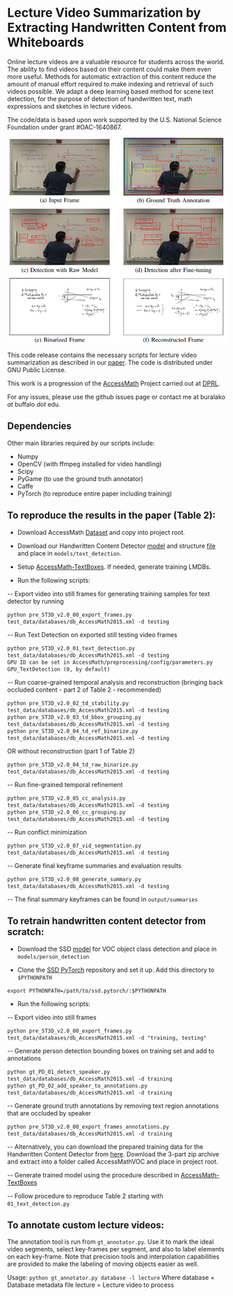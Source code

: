 # Lecture Video Summarization by Extracting Handwritten Content from Whiteboards

Online lecture videos are a valuable resource for students across the world. The ability to find videos based on their content could make them even more useful. Methods for automatic extraction of this content reduce the amount of manual effort required to make indexing and retrieval of such videos possible. We adapt a deep learning based method for scene text detection, for the purpose of detection of handwritten text, math expressions and sketches in lecture videos.

The code/data is based upon work supported by the U.S. National Science Foundation under grant #OAC-1640867.

![Our methodology](Methodology.png)

This code release contains the necessary scripts for lecture video summarization as described in our [paper](https://buffalo.box.com/s/nhjjwpj1j4tlvwc762a65tsimmnyn7d2). The code is distributed under GNU Public License.

This work is a progression of the [AccessMath](https://www.cs.rit.edu/~dprl/Software.html#accessmath) Project carried out at [DPRL](https://www.cs.rit.edu/~dprl/Projects.html).

For any issues, please use the github issues page or contact me at buralako _at_ buffalo _dot_ edu.

## Dependencies

Other main libraries required by our scripts include:
  - Numpy
  - OpenCV (with ffmpeg installed for video handling)
  - Scipy
  - PyGame (to use the ground truth annotator)
  - Caffe
  - PyTorch (to reproduce entire paper including training)

## To reproduce the results in the paper (Table 2):

- Download AccessMath [Dataset](https://buffalo.box.com/s/usa30o2o0oojcslfrkxfyogvbqdedktj) and copy into project root.

- Download our Handwritten Content Detector [model](https://buffalo.box.com/s/elz4wj1favsa24apcjiz0co7ash5qry6) and structure [file](https://buffalo.box.com/s/cb0m7nr1dcmyt9610642yvzncf3ectqd) and place in `models/text_detection`.

- Setup [AccessMath-TextBoxes](https://github.com/bhargavaurala/accessmath-textboxes). If needed, generate training LMDBs.

- Run the following scripts:

-- Export video into still frames for generating training samples for text detector by running 
```
python pre_ST3D_v2.0_00_export_frames.py test_data/databases/db_AccessMath2015.xml -d testing
```
-- Run Text Detection on exported still testing video frames
```
python pre_ST3D_v2.0_01_text_detection.py test_data/databases/db_AccessMath2015.xml -d testing
GPU ID can be set in AccessMath/preprocessing/config/parameters.py GPU_TextDetection (0, by default)
```
-- Run coarse-grained temporal analysis and reconstruction (bringing back occluded content - part 2 of Table 2 - recommended)
```
python pre_ST3D_v2.0_02_td_stability.py test_data/databases/db_AccessMath2015.xml -d testing
python pre_ST3D_v2.0_03_td_bbox_grouping.py test_data/databases/db_AccessMath2015.xml -d testing
python pre_ST3D_v2.0_04_td_ref_binarize.py test_data/databases/db_AccessMath2015.xml -d testing
```
   OR without reconstruction (part 1 of Table 2)
```
python pre_ST3D_v2.0_04_td_raw_binarize.py test_data/databases/db_AccessMath2015.xml -d testing
```
-- Run fine-grained temporal refinement
```
python pre_ST3D_v2.0_05_cc_analysis.py test_data/databases/db_AccessMath2015.xml -d testing
python pre_ST3D_v2.0_06_cc_grouping.py test_data/databases/db_AccessMath2015.xml -d testing
```
-- Run conflict minimization
```
python pre_ST3D_v2.0_07_vid_segmentation.py test_data/databases/db_AccessMath2015.xml -d testing
```
-- Generate final keyframe summaries and evaluation results
```
python pre_ST3D_v2.0_08_generate_summary.py test_data/databases/db_AccessMath2015.xml -d testing
```
-- The final summary keyframes can be found in `output/summaries`

## To retrain handwritten content detector from scratch:

- Download the SSD [model](https://buffalo.box.com/s/3rklcvppkuw63jkp4538nbf6u6gj9zqm) for VOC object class detection and place in `models/person_detection`

- Clone the [SSD PyTorch](https://github.com/amdegroot/ssd.pytorch) repository and set it up. Add this directory to `$PYTHONPATH`
```
export PYTHONPATH=/path/to/ssd.pytorch/:$PYTHONPATH
```

- Run the following scripts:

-- Export video into still frames 
```
python pre_ST3D_v2.0_00_export_frames.py test_data/databases/db_AccessMath2015.xml -d "training, testing"
```
-- Generate person detection bounding boxes on training set and add to annotations
```
python gt_PD_01_detect_speaker.py test_data/databases/db_AccessMath2015.xml -d training
python gt_PD_02_add_speaker_to_annotations.py test_data/databases/db_AccessMath2015.xml -d training
```
-- Generate ground truth annotations by removing text region annotations that are occluded by speaker
```
python pre_ST3D_v2.0_00_export_frames_annotations.py test_data/databases/db_AccessMath2015.xml -d training
```
-- Alternatively, you can download the prepared training data for the Handwritten Content Detector from [here](https://buffalo.box.com/s/6gklgrotfd5drbxvdw2xtrt9i2ldmt01). Download the 3-part zip archive and extract into a folder called AccessMathVOC and place in project root.

-- Generate trained model using the procedure described in [AccessMath-TextBoxes](https://github.com/bhargavaurala/accessmath-textboxes/blob/master/README.md)

-- Follow procedure to reproduce Table 2 starting with `01_text_detection.py` 

## To annotate custom lecture videos:

The annotation tool is run from `gt_annotator.py`. Use it to mark the ideal video segments, select key-frames per segment, and also to label elements on each key-frame. Note that precision tools and interpolation capabilities are provided to make the labeling of moving objects easier as well. 

Usage: `python gt_annotator.py database -l lecture`
Where
        database        = Database metadata file
        lecture         = Lecture video to process

